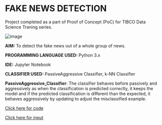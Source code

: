 # FAKE NEWS DETECTION

Project completed as a part of Proof of Concept (PoC) for TIBCO Data Science Traning series.

![image](https://user-images.githubusercontent.com/38240162/79625632-1f2aef00-8122-11ea-8b70-de8cb1d50341.png)

**AIM:** To detect the fake news out of a whole group of news.

**PROGRAMMING LANGUAGE USED:** Python 3.x

**IDE:** Jupyter Notebook

**CLASSIFIER USED:** PassiveAggressive Classifier, k-NN Classifier

**PassiveAggressive_Classifier**: The classifier behaves before passively and aggressively as when the classification is predicted correctly, it keeps the model and if the predicted classification is different than the expected, it behaves aggressively by updating to adjust the misclassified example.

[Click here for code](https://github.com/ktyagi12/Projects/tree/master/FakeNewsDetection/code)

[Click here for input](https://github.com/ktyagi12/Projects/tree/master/FakeNewsDetection/input)
